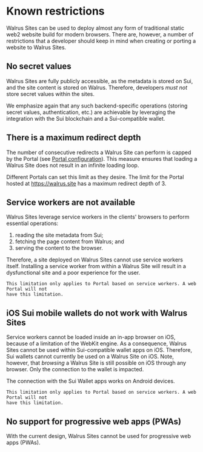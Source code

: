 # Known restrictions

Walrus Sites can be used to deploy almost any form of traditional static web2 website build for
modern browsers. There are, however, a number of restrictions that a developer should keep in mind
when creating or porting a website to Walrus Sites.

## No secret values

Walrus Sites are fully publicly accessible, as the metadata is stored on Sui, and the site content
is stored on Walrus. Therefore, developers *must not* store secret values within the sites.

We emphasize again that any such backend-specific operations (storing secret values, authentication,
etc.) are achievable by leveraging the integration with the Sui blockchain and a Sui-compatible
wallet.

## There is a maximum redirect depth

The number of consecutive redirects a Walrus Site can perform is capped by the
Portal (see [Portal configuration](./portal.md)). This measure ensures that loading a Walrus Site
does not result in an infinite loading loop.

Different Portals can set this limit as they desire. The limit for the Portal hosted at
<https://walrus.site> has a maximum redirect depth of 3.

## Service workers are not available

Walrus Sites leverage service workers in the clients' browsers to perform essential operations:

1. reading the site metadata from Sui;
1. fetching the page content from Walrus; and
1. serving the content to the browser.

Therefore, a site deployed on Walrus Sites cannot use service workers itself. Installing a service
worker from within a Walrus Site will result in a dysfunctional site and a poor experience for the
user.

```admonish note
This limitation only applies to Portal based on service workers. A web Portal will not
have this limitation.
```

## iOS Sui mobile wallets do not work with Walrus Sites

Service workers cannot be loaded inside an in-app browser on iOS, because of a limitation of the
WebKit engine. As a consequence, Walrus Sites cannot be used within Sui-compatible wallet apps on
iOS. Therefore, Sui wallets cannot currently be used on a Walrus Site on iOS. Note, however, that
*browsing* a Walrus Site is still possible on iOS through any browser. Only the connection to the
wallet is impacted.

The connection with the Sui Wallet apps works on Android devices.

```admonish note
This limitation only applies to Portal based on service workers. A web Portal will not
have this limitation.
```

## No support for progressive web apps (PWAs)

With the current design, Walrus Sites cannot be used for progressive web apps (PWAs).
